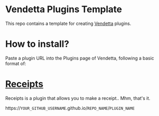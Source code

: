 # Vendetta Plugins Template
This repo contains a template for creating [Vendetta](https://github.com/vendetta-mod/Vendetta) plugins.

# How to install?
Paste a plugin URL into the Plugins page of Vendetta, following a basic format of:

# [Receipts](https://github.com/AverageFemale/vendetta-plugins/tree/master/plugins/receipts)
Receipts is a plugin that allows you to make a receipt.. Mhm, that's it.

https://`YOUR_GITHUB_USERNAME`.github.io/`REPO_NAME`/`PLUGIN_NAME`